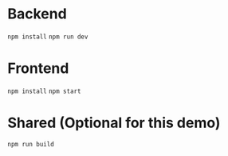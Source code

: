 # Backend 
`npm install`
`npm run dev`

# Frontend 
`npm install`
`npm start`

# Shared (Optional for this demo)
`npm run build`
